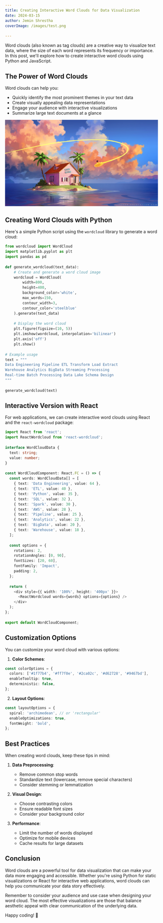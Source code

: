 ```yaml
---
title: Creating Interactive Word Clouds for Data Visualization
date: 2024-03-15
author: Jemin Shrestha
coverImage: /images/test.png

---
```



Word clouds (also known as tag clouds) are a creative way to visualize text data, where the size of each word represents its frequency or importance. In this post, we'll explore how to create interactive word clouds using Python and JavaScript.

## The Power of Word Clouds

Word clouds can help you:
- Quickly identify the most prominent themes in your text data
- Create visually appealing data representations
- Engage your audience with interactive visualizations
- Summarize large text documents at a glance

![Word Cloud Visualization](/images/test.png)

## Creating Word Clouds with Python

Here's a simple Python script using the `wordcloud` library to generate a word cloud:

```python
from wordcloud import WordCloud
import matplotlib.pyplot as plt
import pandas as pd

def generate_wordcloud(text_data):
    # Create and generate a word cloud image
    wordcloud = WordCloud(
        width=800, 
        height=400,
        background_color='white',
        max_words=150,
        contour_width=3,
        contour_color='steelblue'
    ).generate(text_data)
    
    # Display the word cloud
    plt.figure(figsize=(10, 5))
    plt.imshow(wordcloud, interpolation='bilinear')
    plt.axis('off')
    plt.show()

# Example usage
text = """
Data Engineering Pipeline ETL Transform Load Extract 
Warehouse Analytics BigData Streaming Processing 
Real-time Batch Processing Data Lake Schema Design
"""

generate_wordcloud(text)
```

## Interactive Version with React

For web applications, we can create interactive word clouds using React and the `react-wordcloud` package:

```typescript
import React from 'react';
import ReactWordcloud from 'react-wordcloud';

interface WordCloudData {
  text: string;
  value: number;
}

const WordCloudComponent: React.FC = () => {
  const words: WordCloudData[] = [
    { text: 'Data Engineering', value: 64 },
    { text: 'ETL', value: 40 },
    { text: 'Python', value: 35 },
    { text: 'SQL', value: 32 },
    { text: 'Spark', value: 30 },
    { text: 'AWS', value: 28 },
    { text: 'Pipeline', value: 25 },
    { text: 'Analytics', value: 22 },
    { text: 'BigData', value: 20 },
    { text: 'Warehouse', value: 18 },
  ];

  const options = {
    rotations: 2,
    rotationAngles: [0, 90],
    fontSizes: [20, 60],
    fontFamily: 'Impact',
    padding: 2,
  };

  return (
    <div style={{ width: '100%', height: '400px' }}>
      <ReactWordcloud words={words} options={options} />
    </div>
  );
};

export default WordCloudComponent;
```

## Customization Options

You can customize your word cloud with various options:

1. **Color Schemes**:
```typescript
const colorOptions = {
  colors: ['#1f77b4', '#ff7f0e', '#2ca02c', '#d62728', '#9467bd'],
  enableTooltip: true,
  deterministic: false,
};
```

2. **Layout Options**:
```typescript
const layoutOptions = {
  spiral: 'archimedean', // or 'rectangular'
  enableOptimizations: true,
  fontWeight: 'bold',
};
```

## Best Practices

When creating word clouds, keep these tips in mind:

1. **Data Preprocessing**:
   - Remove common stop words
   - Standardize text (lowercase, remove special characters)
   - Consider stemming or lemmatization

2. **Visual Design**:
   - Choose contrasting colors
   - Ensure readable font sizes
   - Consider your background color

3. **Performance**:
   - Limit the number of words displayed
   - Optimize for mobile devices
   - Cache results for large datasets

## Conclusion

Word clouds are a powerful tool for data visualization that can make your data more engaging and accessible. Whether you're using Python for static visualizations or React for interactive web applications, word clouds can help you communicate your data story effectively.

Remember to consider your audience and use case when designing your word cloud. The most effective visualizations are those that balance aesthetic appeal with clear communication of the underlying data.

Happy coding! 🚀 